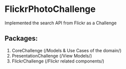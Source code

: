 # FlickrPhotoChallenge

Implemented the search API from Flickr as a Challenge


## Packages:
1. CoreChallenge (/Models & Use Cases of the domain/)
2. PresentationChallenge (/View Models/)
3. FlickrChallenge (/Flickr related components/)
